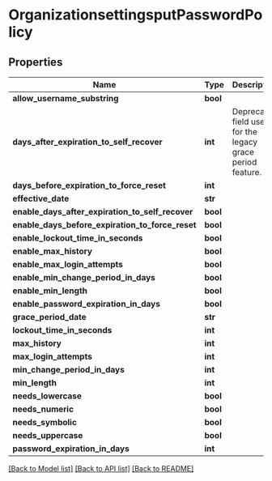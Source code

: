 # OrganizationsettingsputPasswordPolicy

## Properties
Name | Type | Description | Notes
------------ | ------------- | ------------- | -------------
**allow_username_substring** | **bool** |  | [optional] 
**days_after_expiration_to_self_recover** | **int** | Deprecated field used for the legacy grace period feature. | [optional] 
**days_before_expiration_to_force_reset** | **int** |  | [optional] 
**effective_date** | **str** |  | [optional] 
**enable_days_after_expiration_to_self_recover** | **bool** |  | [optional] 
**enable_days_before_expiration_to_force_reset** | **bool** |  | [optional] 
**enable_lockout_time_in_seconds** | **bool** |  | [optional] 
**enable_max_history** | **bool** |  | [optional] 
**enable_max_login_attempts** | **bool** |  | [optional] 
**enable_min_change_period_in_days** | **bool** |  | [optional] 
**enable_min_length** | **bool** |  | [optional] 
**enable_password_expiration_in_days** | **bool** |  | [optional] 
**grace_period_date** | **str** |  | [optional] 
**lockout_time_in_seconds** | **int** |  | [optional] 
**max_history** | **int** |  | [optional] 
**max_login_attempts** | **int** |  | [optional] 
**min_change_period_in_days** | **int** |  | [optional] 
**min_length** | **int** |  | [optional] 
**needs_lowercase** | **bool** |  | [optional] 
**needs_numeric** | **bool** |  | [optional] 
**needs_symbolic** | **bool** |  | [optional] 
**needs_uppercase** | **bool** |  | [optional] 
**password_expiration_in_days** | **int** |  | [optional] 

[[Back to Model list]](../README.md#documentation-for-models) [[Back to API list]](../README.md#documentation-for-api-endpoints) [[Back to README]](../README.md)

